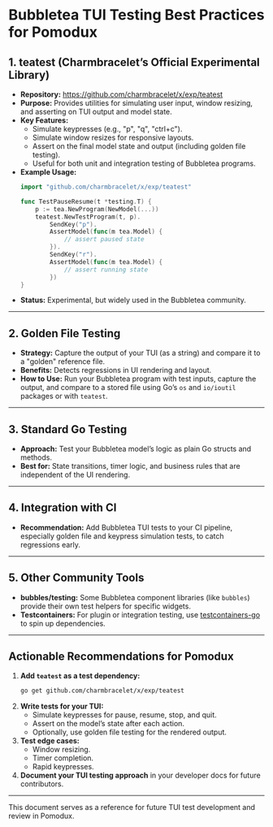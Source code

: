 # Bubbletea TUI Testing Best Practices for Pomodux

## 1. teatest (Charmbracelet’s Official Experimental Library)
- **Repository:** https://github.com/charmbracelet/x/exp/teatest
- **Purpose:** Provides utilities for simulating user input, window resizing, and asserting on TUI output and model state.
- **Key Features:**
  - Simulate keypresses (e.g., "p", "q", "ctrl+c").
  - Simulate window resizes for responsive layouts.
  - Assert on the final model state and output (including golden file testing).
  - Useful for both unit and integration testing of Bubbletea programs.
- **Example Usage:**
  ```go
  import "github.com/charmbracelet/x/exp/teatest"

  func TestPauseResume(t *testing.T) {
      p := tea.NewProgram(NewModel(...))
      teatest.NewTestProgram(t, p).
          SendKey("p").
          AssertModel(func(m tea.Model) {
              // assert paused state
          }).
          SendKey("r").
          AssertModel(func(m tea.Model) {
              // assert running state
          })
  }
  ```
- **Status:** Experimental, but widely used in the Bubbletea community.

---

## 2. Golden File Testing
- **Strategy:** Capture the output of your TUI (as a string) and compare it to a "golden" reference file.
- **Benefits:** Detects regressions in UI rendering and layout.
- **How to Use:** Run your Bubbletea program with test inputs, capture the output, and compare to a stored file using Go’s `os` and `io/ioutil` packages or with `teatest`.

---

## 3. Standard Go Testing
- **Approach:** Test your Bubbletea model’s logic as plain Go structs and methods.
- **Best for:** State transitions, timer logic, and business rules that are independent of the UI rendering.

---

## 4. Integration with CI
- **Recommendation:** Add Bubbletea TUI tests to your CI pipeline, especially golden file and keypress simulation tests, to catch regressions early.

---

## 5. Other Community Tools
- **bubbles/testing:** Some Bubbletea component libraries (like `bubbles`) provide their own test helpers for specific widgets.
- **Testcontainers:** For plugin or integration testing, use [testcontainers-go](https://github.com/testcontainers/testcontainers-go) to spin up dependencies.

---

## Actionable Recommendations for Pomodux
1. **Add `teatest` as a test dependency:**
   ```sh
   go get github.com/charmbracelet/x/exp/teatest
   ```
2. **Write tests for your TUI:**
   - Simulate keypresses for pause, resume, stop, and quit.
   - Assert on the model’s state after each action.
   - Optionally, use golden file testing for the rendered output.
3. **Test edge cases:**
   - Window resizing.
   - Timer completion.
   - Rapid keypresses.
4. **Document your TUI testing approach** in your developer docs for future contributors.

---

This document serves as a reference for future TUI test development and review in Pomodux. 
